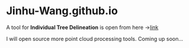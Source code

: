 # Jinhu-Wang.github.io

A tool for **Individual Tree Delineation** is open from here ->[link](https://github.com/Jinhu-Wang/TreeSeparation)

I will open source more point cloud processing tools. Coming up soon...
